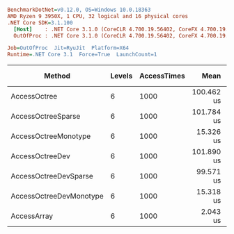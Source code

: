 ``` ini

BenchmarkDotNet=v0.12.0, OS=Windows 10.0.18363
AMD Ryzen 9 3950X, 1 CPU, 32 logical and 16 physical cores
.NET Core SDK=3.1.100
  [Host]    : .NET Core 3.1.0 (CoreCLR 4.700.19.56402, CoreFX 4.700.19.56404), X64 RyuJIT
  OutOfProc : .NET Core 3.1.0 (CoreCLR 4.700.19.56402, CoreFX 4.700.19.56404), X64 RyuJIT

Job=OutOfProc  Jit=RyuJit  Platform=X64  
Runtime=.NET Core 3.1  Force=True  LaunchCount=1  

```
|                  Method | Levels | AccessTimes |       Mean |     Error |    StdDev |     Median |        Min |        Max |        P95 |        P90 | Iterations |      Op/s | Ratio | RatioSD | Baseline | Gen 0 | Gen 1 | Gen 2 | Allocated | TotalIssues/Op | BranchInstructions/Op | BranchMispredictions/Op |
|------------------------ |------- |------------ |-----------:|----------:|----------:|-----------:|-----------:|-----------:|-----------:|-----------:|-----------:|----------:|------:|--------:|--------- |------:|------:|------:|----------:|---------------:|----------------------:|------------------------:|
|            AccessOctree |      6 |        1000 | 100.462 us | 0.2243 us | 0.1873 us | 100.444 us | 100.277 us | 100.999 us | 100.767 us | 100.590 us |      13.00 |   9,954.0 | 53.04 |    6.29 |       No |     - |     - |     - |       1 B |        224,531 |                74,778 |                   2,239 |
|      AccessOctreeSparse |      6 |        1000 | 101.784 us | 0.0700 us | 0.0655 us | 101.757 us | 101.721 us | 101.951 us | 101.896 us | 101.858 us |      15.00 |   9,824.7 | 52.74 |    6.48 |       No |     - |     - |     - |       1 B |        212,943 |                70,902 |                   2,086 |
|    AccessOctreeMonotype |      6 |        1000 |  15.326 us | 0.0652 us | 0.0610 us |  15.286 us |  15.264 us |  15.394 us |  15.393 us |  15.392 us |      15.00 |  65,250.7 |  7.94 |    1.00 |       No |     - |     - |     - |         - |         31,945 |                 8,053 |                     123 |
|         AccessOctreeDev |      6 |        1000 | 101.890 us | 0.1579 us | 0.1477 us | 101.912 us | 101.682 us | 102.234 us | 102.101 us | 102.029 us |      15.00 |   9,814.5 | 52.80 |    6.50 |       No |     - |     - |     - |       1 B |        220,063 |                73,262 |                   2,198 |
|   AccessOctreeDevSparse |      6 |        1000 |  99.571 us | 0.1659 us | 0.1552 us |  99.532 us |  99.384 us |  99.926 us |  99.813 us |  99.762 us |      15.00 |  10,043.1 | 51.60 |    6.36 |       No |     - |     - |     - |         - |        231,739 |                77,158 |                   2,297 |
| AccessOctreeDevMonotype |      6 |        1000 |  15.318 us | 0.0467 us | 0.0436 us |  15.315 us |  15.267 us |  15.408 us |  15.391 us |  15.370 us |      15.00 |  65,282.9 |  7.94 |    0.97 |       No |     - |     - |     - |         - |         31,921 |                 8,048 |                     124 |
|             AccessArray |      6 |        1000 |   2.043 us | 0.0765 us | 0.2254 us |   2.193 us |   1.638 us |   2.215 us |   2.211 us |   2.209 us |     100.00 | 489,510.2 |  1.00 |    0.00 |      Yes |     - |     - |     - |         - |          6,691 |                 1,678 |                      26 |

